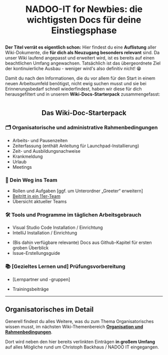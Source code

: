 # <p align="center">NADOO-IT for Newbies: die wichtigsten Docs für deine Einstiegsphase</p>

**Der Titel verrät es eigentlich schon:** Hier findest du eine **Auflistung** aller Wiki-Dokumente, die **für dich als Neuzugang besonders relevant** sind. Da unser Wiki laufend angepasst und erweitert wird, ist es bereits auf einen beachtlichen Umfang angewachsen. Tatsächlich ist das übergeordnete Ziel der kontinuierliche Ausbau - weniger wird's also definitiv nicht! 😁

Damit du nach den Informationen, die du vor allem für den Start in einem neuen Arbeitsumfeld benötigst, nicht ewig suchen musst und sie bei Erinnerungsbedarf schnell wiederfindest, haben wir diese für dich herausgefiltert und in unserem **Wiki-Docs-Starterpack** zusammengefasst:

#

## <p align="center">Das Wiki-Doc-Starterpack</p>

### 🗂️ Organisatorische und administrative Rahmenbedingungen

- Arbeits- und Pausenzeiten
- Zeiterfassung (enthält Anleitung für Launchpad-Installierung)
- Zeit- und Ausbildungsnachweise
- Krankmeldung
- Urlaub
- Meetings

### 🤝 Dein Weg ins Team

<!-- evtl. passendes aus dem Bereich Discord? Channels sind eig. in Team-Übersicht integriert, aber schaue nochmal die Docs durch -->

- Rollen und Aufgaben [ggf. um Unterordner „Greeter“ erweitern]
- [Beitritt in ein 11er-Team](/docs/00-willkommen/01-leitfaden/README.md/#22-beitritt-in-ein-11er-team)
- Übersicht aktueller Teams

### 🛠️ Tools und Programme im täglichen Arbeitsgebrauch

- Visual Studio Code Installation / Einrichtung
- IntelliJ Installation / Einrichtung
<!-- Video: „Einstieg GitHub“ (-> Wiki-Issue #375) hier einfügen, sobald fertiggestellt -->
- (Bis dahin verfügbare relevante) Docs aus Github-Kapitel für ersten groben Überblick
- Issue-Erstellungsguide

### 📚 [Gezieltes Lernen und] Prüfungsvorbereitung

- [Lernpartner und -gruppen]
<!-- noch unsicher, ob hier nur Fokus auf IHK-Vorbereitung und welche Docs außer Wiki für TBs relevant wäre |
mögliche Docs:
 -->
- Trainingsbeiträge

---

## Organisatorisches im Detail

Generell findest du alles Weitere, was du zum Thema Organisatorisches wissen musst, im nächsten Wiki-Themenbereich [**Organisation und Rahmenbedingungen**](/docs/01-organisation/README.md).

Dort wird neben den hier bereits verlinkten Einträgen **in großem Umfang** auf alles Mögliche rund um Christoph Backhaus / NADOO IT eingegangen.
